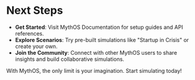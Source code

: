 # Next Steps

- **Get Started**: Visit MythOS Documentation for setup guides and API references.
- **Explore Scenarios**: Try pre-built simulations like "Startup in Crisis" or create your own.
- **Join the Community**: Connect with other MythOS users to share insights and build collaborative simulations.

With MythOS, the only limit is your imagination. Start simulating today!
